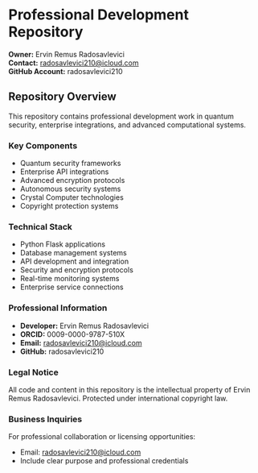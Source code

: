 # Professional Development Repository
**Owner:** Ervin Remus Radosavlevici  
**Contact:** radosavlevici210@icloud.com  
**GitHub Account:** radosavlevici210  

## Repository Overview
This repository contains professional development work in quantum security, enterprise integrations, and advanced computational systems.

### Key Components
- Quantum security frameworks
- Enterprise API integrations  
- Advanced encryption protocols
- Autonomous security systems
- Crystal Computer technologies
- Copyright protection systems

### Technical Stack
- Python Flask applications
- Database management systems
- API development and integration
- Security and encryption protocols
- Real-time monitoring systems
- Enterprise service connections

### Professional Information
- **Developer:** Ervin Remus Radosavlevici
- **ORCID:** 0009-0000-9787-510X
- **Email:** radosavlevici210@icloud.com
- **GitHub:** radosavlevici210

### Legal Notice
All code and content in this repository is the intellectual property of Ervin Remus Radosavlevici. Protected under international copyright law.

### Business Inquiries
For professional collaboration or licensing opportunities:
- Email: radosavlevici210@icloud.com
- Include clear purpose and professional credentials
